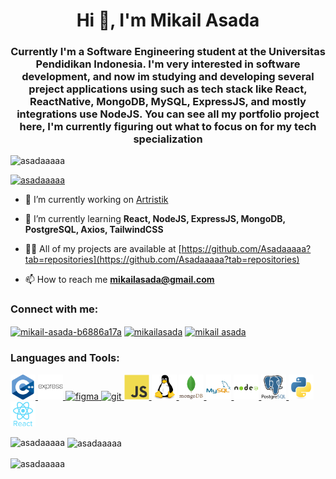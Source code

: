 <h1 align="center">Hi 👋, I'm Mikail Asada</h1>
<h3 align="center">Currently I'm a Software Engineering student at the Universitas Pendidikan Indonesia. I'm very interested in software development, and now im studying and developing several preject applications using such as tech stack like React, ReactNative, MongoDB, MySQL, ExpressJS, and mostly integrations use NodeJS. You can see all my portfolio project here, I'm currently figuring out what to focus on for my tech specialization</h3>

<p align="left"> <img src="https://komarev.com/ghpvc/?username=asadaaaaa&label=Profile%20views&color=0e75b6&style=flat" alt="asadaaaaa" /> </p>

<p align="left"> <a href="https://github.com/ryo-ma/github-profile-trophy"><img src="https://github-profile-trophy.vercel.app/?username=asadaaaaa" alt="asadaaaaa" /></a> </p>

- 🔭 I’m currently working on [Artristik](https://artristik.co.id)

- 🌱 I’m currently learning **React, NodeJS, ExpressJS, MongoDB, PostgreSQL, Axios, TailwindCSS**

- 👨‍💻 All of my projects are available at [https://github.com/Asadaaaaa?tab=repositories](https://github.com/Asadaaaaa?tab=repositories)

- 📫 How to reach me **mikailasada@gmail.com**

<h3 align="left">Connect with me:</h3>
<p align="left">
<a href="https://linkedin.com/in/mikail-asada-b6886a17a" target="blank"><img align="center" src="https://raw.githubusercontent.com/rahuldkjain/github-profile-readme-generator/master/src/images/icons/Social/linked-in-alt.svg" alt="mikail-asada-b6886a17a" height="30" width="40" /></a>
<a href="https://instagram.com/mikailasada" target="blank"><img align="center" src="https://raw.githubusercontent.com/rahuldkjain/github-profile-readme-generator/master/src/images/icons/Social/instagram.svg" alt="mikailasada" height="30" width="40" /></a>
<a href="https://www.youtube.com/c/mikail asada" target="blank"><img align="center" src="https://raw.githubusercontent.com/rahuldkjain/github-profile-readme-generator/master/src/images/icons/Social/youtube.svg" alt="mikail asada" height="30" width="40" /></a>
</p>

<h3 align="left">Languages and Tools:</h3>
<p align="left"> <a href="https://www.w3schools.com/cpp/" target="_blank" rel="noreferrer"> <img src="https://raw.githubusercontent.com/devicons/devicon/master/icons/cplusplus/cplusplus-original.svg" alt="cplusplus" width="40" height="40"/> </a> <a href="https://expressjs.com" target="_blank" rel="noreferrer"> <img src="https://raw.githubusercontent.com/devicons/devicon/master/icons/express/express-original-wordmark.svg" alt="express" width="40" height="40"/> </a> <a href="https://www.figma.com/" target="_blank" rel="noreferrer"> <img src="https://www.vectorlogo.zone/logos/figma/figma-icon.svg" alt="figma" width="40" height="40"/> </a> <a href="https://git-scm.com/" target="_blank" rel="noreferrer"> <img src="https://www.vectorlogo.zone/logos/git-scm/git-scm-icon.svg" alt="git" width="40" height="40"/> </a> <a href="https://developer.mozilla.org/en-US/docs/Web/JavaScript" target="_blank" rel="noreferrer"> <img src="https://raw.githubusercontent.com/devicons/devicon/master/icons/javascript/javascript-original.svg" alt="javascript" width="40" height="40"/> </a> <a href="https://www.linux.org/" target="_blank" rel="noreferrer"> <img src="https://raw.githubusercontent.com/devicons/devicon/master/icons/linux/linux-original.svg" alt="linux" width="40" height="40"/> </a> <a href="https://www.mongodb.com/" target="_blank" rel="noreferrer"> <img src="https://raw.githubusercontent.com/devicons/devicon/master/icons/mongodb/mongodb-original-wordmark.svg" alt="mongodb" width="40" height="40"/> </a> <a href="https://www.mysql.com/" target="_blank" rel="noreferrer"> <img src="https://raw.githubusercontent.com/devicons/devicon/master/icons/mysql/mysql-original-wordmark.svg" alt="mysql" width="40" height="40"/> </a> <a href="https://nodejs.org" target="_blank" rel="noreferrer"> <img src="https://raw.githubusercontent.com/devicons/devicon/master/icons/nodejs/nodejs-original-wordmark.svg" alt="nodejs" width="40" height="40"/> </a> <a href="https://www.postgresql.org" target="_blank" rel="noreferrer"> <img src="https://raw.githubusercontent.com/devicons/devicon/master/icons/postgresql/postgresql-original-wordmark.svg" alt="postgresql" width="40" height="40"/> </a> <a href="https://www.python.org" target="_blank" rel="noreferrer"> <img src="https://raw.githubusercontent.com/devicons/devicon/master/icons/python/python-original.svg" alt="python" width="40" height="40"/> </a> <a href="https://reactjs.org/" target="_blank" rel="noreferrer"> <img src="https://raw.githubusercontent.com/devicons/devicon/master/icons/react/react-original-wordmark.svg" alt="react" width="40" height="40"/> </a> </p>

<p><img align="left" src="https://github-readme-stats.vercel.app/api/top-langs?username=asadaaaaa&show_icons=true&locale=en&layout=compact" alt="asadaaaaa" /></p>

<p>&nbsp;<img align="center" src="https://github-readme-stats.vercel.app/api?username=asadaaaaa&show_icons=true&locale=en" alt="asadaaaaa" /></p>

<p><img align="center" src="https://github-readme-streak-stats.herokuapp.com/?user=asadaaaaa&" alt="asadaaaaa" /></p>
